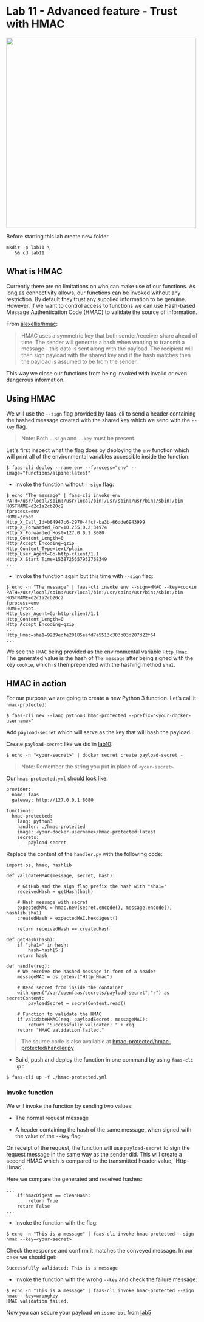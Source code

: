 # Lab 11 - Advanced feature - Trust with HMAC

<img src="https://github.com/openfaas/media/raw/master/OpenFaaS_Magnet_3_1_png.png" width="500px"></img>

Before starting this lab create new folder
```
mkdir -p lab11 \
   && cd lab11
```

## What is HMAC

Currently there are no limitations on who can make use of our functions. As long as connectivity allows, our functions can be invoked without any restriction. By default they trust any supplied information to be genuine. However, if we want to control access to functions we can use Hash-based Message Authentication Code (HMAC) to validate the source of information.

From [alexellis/hmac](https://github.com/alexellis/hmac):
> HMAC uses a symmetric key that both sender/receiver share ahead of time. The sender will generate a hash when wanting to transmit a message - this data is sent along with the payload. The recipient will then sign payload with the shared key and if the hash matches then the payload is assumed to be from the sender.

This way we close our functions from being invoked with invalid or even dangerous information.

## Using HMAC

We will use the `--sign` flag provided by faas-cli to send a header containing the hashed message created with the shared key which we send with the `--key` flag.

> Note: Both `--sign` and `--key` must be present.

Let's first inspect what the flag does by deploying the `env` function which will print all of the environmental variables accessible inside the function:

```
$ faas-cli deploy --name env --fprocess="env" --image="functions/alpine:latest"
```

* Invoke the function without `--sign` flag:

```
$ echo "The message" | faas-cli invoke env
PATH=/usr/local/sbin:/usr/local/bin:/usr/sbin:/usr/bin:/sbin:/bin
HOSTNAME=d2c1a2cb20c2
fprocess=env
HOME=/root
Http_X_Call_Id=b84947c6-2970-4fcf-ba3b-66dde6943999
Http_X_Forwarded_For=10.255.0.2:34974
Http_X_Forwarded_Host=127.0.0.1:8080
Http_Content_Length=0
Http_Accept_Encoding=gzip
Http_Content_Type=text/plain
Http_User_Agent=Go-http-client/1.1
Http_X_Start_Time=1538725657952768349
...
```

* Invoke the function again but this time with `--sign` flag:

```
$ echo -n "The message" | faas-cli invoke env --sign=HMAC --key=cookie
PATH=/usr/local/sbin:/usr/local/bin:/usr/sbin:/usr/bin:/sbin:/bin
HOSTNAME=d2c1a2cb20c2
fprocess=env
HOME=/root
Http_User_Agent=Go-http-client/1.1
Http_Content_Length=0
Http_Accept_Encoding=gzip
...
Http_Hmac=sha1=9239edfe20185eafd7a5513c303b03d207d22f64
...
```

We see the `HMAC` being provided as the environmental variable `Http_Hmac`. The generated value is the hash of `The message` after being signed with the key `cookie`, which is then prepended with the hashing method `sha1`.

## HMAC in action

For our purpose we are going to create a new Python 3 function. Let’s call it `hmac-protected`:

```
$ faas-cli new --lang python3 hmac-protected --prefix="<your-docker-username>"
```

Add `payload-secret` which will serve as the key that will hash the payload. 

Create `payload-secret` like we did in [lab10](https://github.com/openfaas/workshop/blob/master/lab10.md):

```
$ echo -n "<your-secret>" | docker secret create payload-secret -
```

> Note: Remember the string you put in place of  `<your-secret>`

Our `hmac-protected.yml` should look like:

```
provider:
  name: faas
  gateway: http://127.0.0.1:8080

functions:
  hmac-protected:
    lang: python3
    handler: ./hmac-protected
    image: <your-docker-username>/hmac-protected:latest
    secrets:
      - payload-secret
```

Replace the content of the `handler.py` with the following code:

```
import os, hmac, hashlib

def validateHMAC(message, secret, hash):

    # GitHub and the sign flag prefix the hash with "sha1="
    receivedHash = getHash(hash)

    # Hash message with secret
    expectedMAC = hmac.new(secret.encode(), message.encode(), hashlib.sha1)
    createdHash = expectedMAC.hexdigest()

    return receivedHash == createdHash

def getHash(hash):
    if "sha1=" in hash:
        hash=hash[5:]
    return hash

def handle(req):
    # We receive the hashed message in form of a header
    messageMAC = os.getenv("Http_Hmac")

    # Read secret from inside the container
    with open("/var/openfaas/secrets/payload-secret","r") as secretContent:
        payloadSecret = secretContent.read()

    # Function to validate the HMAC
    if validateHMAC(req, payloadSecret, messageMAC):
        return "Successfully validated: " + req
    return "HMAC validation failed."
```

> The source code is also available at [hmac-protected/hmac-protected/handler.py](./hmac-protected/hmac-protected/handler.py)

* Build, push and deploy the function in one command by using `faas-cli up` :

```
$ faas-cli up -f ./hmac-protected.yml
```

### Invoke function

We will invoke the function by sending two values:

* The normal request message

* A header containing the hash of the same message, when signed with the value of the `--key` flag

On receipt of the request, the function will use `payload-secret` to sign the request message in the same way as the sender did. This will create a second HMAC which is compared to the transmitted header value, 'Http-Hmac`.

Here we compare the generated and received hashes:

```
...
    if hmacDigest == cleanHash:
        return True
    return False
...
```

* Invoke the function with the flag:

```
$ echo -n "This is a message" | faas-cli invoke hmac-protected --sign hmac --key=<your-secret>
```

Check the response and confirm it matches the conveyed message. In our case we should get:

```
Successfully validated: This is a message
```

* Invoke the function with the wrong `--key` and check the failure message:

```
$ echo -n "This is a message" | faas-cli invoke hmac-protected --sign hmac --key=wrongkey
HMAC validation failed.
```

Now you can secure your payload on `issue-bot` from [lab5](https://github.com/openfaas/workshop/blob/7f1b0246376b7e4380bb5874655f28254c15f749/lab5.md)

